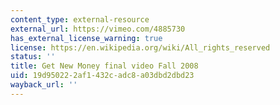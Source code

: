 ```yaml
---
content_type: external-resource
external_url: https://vimeo.com/4885730
has_external_license_warning: true
license: https://en.wikipedia.org/wiki/All_rights_reserved
status: ''
title: Get New Money final video Fall 2008
uid: 19d95022-2af1-432c-adc8-a03dbd2dbd23
wayback_url: ''
---
```

